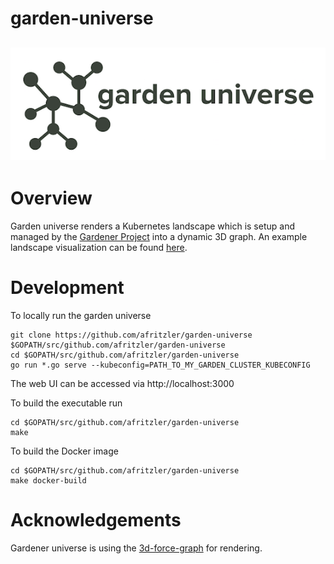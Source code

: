 # garden-universe
![garden universe logo](images/logo.png)
---

# Overview
Garden universe renders a Kubernetes landscape which is setup and managed by the [Gardener Project](https://github.com/gardener/gardener) into a dynamic 3D graph. An example landscape visualization can be found [here](images/universe.png).

# Development

To locally run the garden universe
```
git clone https://github.com/afritzler/garden-universe $GOPATH/src/github.com/afritzler/garden-universe
cd $GOPATH/src/github.com/afritzler/garden-universe
go run *.go serve --kubeconfig=PATH_TO_MY_GARDEN_CLUSTER_KUBECONFIG
```
The web UI can be accessed via http://localhost:3000

To build the executable run
```
cd $GOPATH/src/github.com/afritzler/garden-universe
make
```

To build the Docker image
```
cd $GOPATH/src/github.com/afritzler/garden-universe
make docker-build
```

# Acknowledgements
Gardener universe is using the [3d-force-graph](https://github.com/vasturiano/3d-force-graph) for rendering. 
